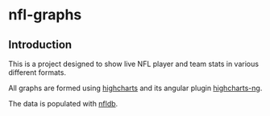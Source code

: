 nfl-graphs
=======================

Introduction
------------
This is a project designed to show live NFL player and team stats in various different formats. 

All graphs are formed using [highcharts](http://www.highcharts.com/) and its angular plugin [highcharts-ng](https://github.com/pablojim/highcharts-ng).

The data is populated with [nfldb](https://github.com/BurntSushi/nfldb).